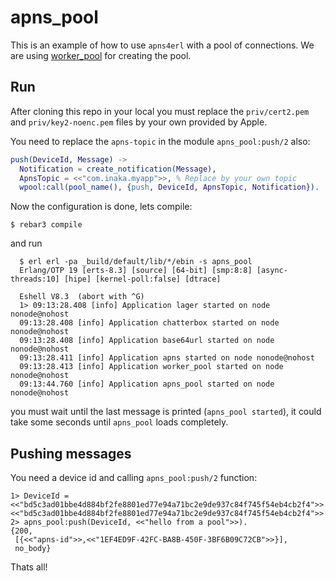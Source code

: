 # apns_pool

This is an example of how to use `apns4erl` with a pool of connections. We are using [worker_pool](https://github.com/inaka/worker_pool) for creating the pool.

## Run

After cloning this repo in your local you must replace the `priv/cert2.pem` and `priv/key2-noenc.pem` files by your own provided by Apple.

You need to replace the `apns-topic` in the module `apns_pool:push/2` also:

```erlang
push(DeviceId, Message) ->
  Notification = create_notification(Message),
  ApnsTopic = <<"com.inaka.myapp">>, % Replace by your own topic
  wpool:call(pool_name(), {push, DeviceId, ApnsTopic, Notification}).
```

Now the configuration is done, lets compile:

```
$ rebar3 compile
```

and run

```
  $ erl erl -pa _build/default/lib/*/ebin -s apns_pool
  Erlang/OTP 19 [erts-8.3] [source] [64-bit] [smp:8:8] [async-threads:10] [hipe] [kernel-poll:false] [dtrace]

  Eshell V8.3  (abort with ^G)
  1> 09:13:28.408 [info] Application lager started on node nonode@nohost
  09:13:28.408 [info] Application chatterbox started on node nonode@nohost
  09:13:28.408 [info] Application base64url started on node nonode@nohost
  09:13:28.411 [info] Application apns started on node nonode@nohost
  09:13:28.413 [info] Application worker_pool started on node nonode@nohost
  09:13:44.760 [info] Application apns_pool started on node nonode@nohost
```

you must wait until the last message is printed (`apns_pool started`), it could take some seconds until `apns_pool` loads completely.

## Pushing messages

You need a device id and calling `apns_pool:push/2` function:

```
1> DeviceId = <<"bd5c3ad01bbe4d884bf2fe8801ed77e94a71bc2e9de937c84f745f54eb4cb2f4">>.
<<"bd5c3ad01bbe4d884bf2fe8801ed77e94a71bc2e9de937c84f745f54eb4cb2f4">>
2> apns_pool:push(DeviceId, <<"hello from a pool">>).
{200,
 [{<<"apns-id">>,<<"1EF4ED9F-42FC-BA8B-450F-3BF6B09C72CB">>}],
 no_body}
```

Thats all!
